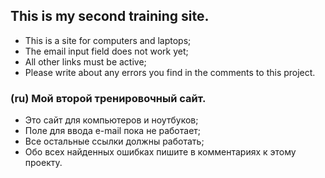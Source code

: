 ## This is my second training site.

- This is a site for computers and laptops;
- The email input field does not work yet;
- All other links must be active;
- Please write about any errors you find in the comments to this project.
  

### (ru) Мой второй тренировочный сайт.

- Это сайт для компьютеров и ноутбуков;
- Поле для ввода e-mail пока не работает;
- Все остальные ссылки должны работать;
- Обо всех найденных ошибках пишите в комментариях к этому проекту.
